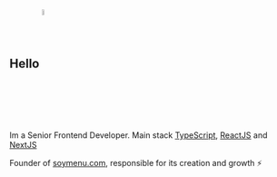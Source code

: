 ## Hello <img src="https://upload.wikimedia.org/wikipedia/commons/d/da/Flag_of_Argentina-Animated.gif" width="5%" alt="flag" align="center">

Im a Senior Frontend Developer. Main stack <a href="https://www.typescriptlang.org/">TypeScript</a>, <a href="https://react.dev/">ReactJS</a> and <a href="https://nextjs.org/">NextJS</a>

Founder of <a href="https://soymenu.com">soymenu.com</a>, responsible for its creation and growth ⚡️
